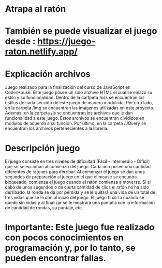 # Atrapa al ratón

# También se puede visualizar el juego desde : https://juego-raton.netlify.app/

# Explicación archivos
Juego realizado para la finalización del curso de JavaScript en CoderHouse.
Este juego posee un sólo archivo HTML el cual se enlaza su estilo y su funcionalidad.
Dentro de la cartpeta /css se encuentran los estilos de cada sección de este juego de manera modulada.
Por otro lado, en la carpeta /img se encuentran las imágenes utilizadas en este proyecto.
Además, en la carpeta /js se encuentran los archivos que le dan funcionalidad a este juego. Estos archivos se encuentran divididos en módulos de acuerdo a su función.
Por último, en la carpeta /JQuery se encuentran los archivos pertenecientes a la librería.

# Descripción juego
El juego consiste en tres niveles de dificultad (Fácil - Intermedio - Difícil) que se seleccionan al comienzo del juego.
Cada uno posee una cantidad diferentes de ratones para derribar.
Al comenzar el juego se dan unos segundos de preparación al juego en el que el mouse se encuntra bloqueado, comienza el juego cuando el ratón comienza a moverse.
Si al cabo de unos segundos o de cierta cantidad de clics el ratón no ha sido derribado, la ronda se da por pérdida y se le quitará una vida de un total de tres vidas que se le dan al inicio del juego.
El juego finaliza cuando se quede sin vidas y al finalizar se le mostrará una pantalla con la información de cantidad de rondas, su puntaje, etc.

# Importante: Este juego fue realizado con pocos conocimientos en programación y, por lo tanto, se pueden encontrar fallas.
